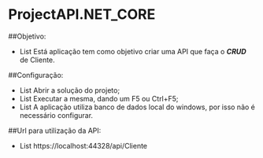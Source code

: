 # ProjectAPI.NET_CORE
##Objetivo:
- List Está aplicação tem como objetivo criar uma API que faça o ***CRUD*** de Cliente.

##Configuração:
- List Abrir a solução do projeto;
- List Executar a mesma, dando um F5 ou Ctrl+F5;
- List A aplicação utiliza banco de dados local do windows, por isso não é necessário configurar.

##Url para utilização da API:
- List https://localhost:44328/api/Cliente

